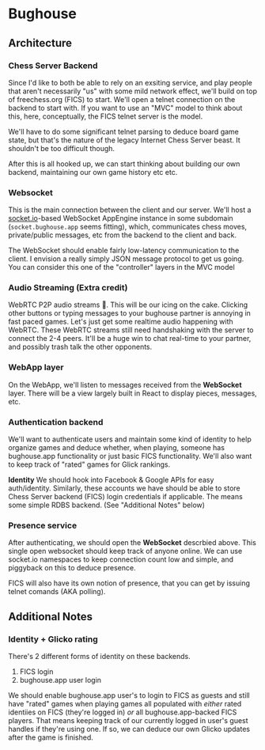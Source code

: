 # Bughouse

## Architecture

### Chess Server Backend
Since I'd like to both be able to rely on an exsiting service, and play people that aren't necessarily "us" with some mild network effect, we'll build on top of freechess.org (FICS) to start.  We'll open a telnet connection on the backend to start with.  If you want to use an "MVC" model to think about this, here, conceptually, the FICS telnet server is the model.

We'll have to do some significant telnet parsing to deduce board game state, but that's the nature of the legacy Internet Chess Server beast.  It shouldn't be too difficult though.

After this is all hooked up, we can start thinking about building our own backend, maintaining our own game history etc etc.

### Websocket
This is the main connection between the client and our server.  We'll host a [socket.io](https://socket.io/)-based WebSocket AppEngine instance in some subdomain (`socket.bughouse.app` seems fitting), which, communicates chess moves, private/public messages, etc from the backend to the client and back.

The WebSocket should enable fairly low-latency communication to the client.  I envision a really simply JSON message protocol to get us going. You can consider this one of the "controller" layers in the MVC model

### Audio Streaming (Extra credit)
WebRTC P2P audio streams 🤯.  This will be our icing on the cake. Clicking other buttons or typing messages to your bughouse partner is annoying in fast paced games.  Let's just get some realtime audio happening with WebRTC.  These WebRTC streams still need handshaking with the server to connect the 2-4 peers.  It'll be a huge win to chat real-time to your partner, and possibly trash talk the other opponents.

### WebApp layer
On the WebApp, we'll listen to messages received from the **WebSocket** layer.  There will be a view largely built in React to display pieces, messages, etc.

### Authentication backend
We'll want to authenticate users and maintain some kind of identity to help organize games and deduce whether, when playing, someone has bughouse.app functionality or just basic FICS functionality.  We'll also want to  keep track of "rated" games for Glick rankings.

**Identity**
We should hook into Facebook & Google APIs for easy auth/identity.  Similarly, these accounts we have should be able to store Chess Server backend (FICS) login credentials if applicable.  The means some simple RDBS backend.  (See "Additional Notes" below)

### Presence service
After authenticating, we should open the **WebSocket** descrbied above.  This single open websocket should keep track of anyone online.  We can use socket.io namespaces to keep connection count low and simple, and piggyback on this to deduce presence.

FICS will also have its own notion of presence, that you can get by issuing telnet comands (AKA polling).

## Additional Notes

### Identity + Glicko rating
There's 2 different forms of identity on these backends.
1. FICS login
2. bughouse.app user login

We should enable bughouse.app user's to login to FICS as guests and still have "rated" games when playing games all populated with *either* rated identiies on FICS (they're logged in) *or* all bughouse.app-backed FICS players.  That means keeping track of our currently logged in user's guest handles if they're using one. If so, we can deduce our own Glicko updates after the game is finished.
